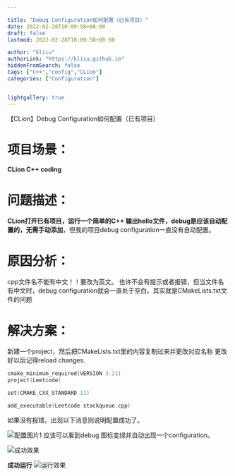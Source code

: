```yaml
---

title: "Debug Configuration如何配置（已有项目）"
date: 2022-02-28T10:09:58+08:00
draft: false
lastmod: 2022-02-28T10:09:58+08:00

author: "kliiu"
authorLink: "https://kliiu.github.io"
hiddenFromSearch: false
tags: ["C++","config","CLion"]
categories: ["Configuration"]


lightgallery: true
---
```

【CLion】Debug Configuration如何配置（已有项目）
<!--more-->



# 项目场景：

**CLion C++ coding**

# 问题描述：

**CLion打开已有项目，运行一个简单的C++ 输出hello文件，debug是应该自动配置的，无需手动添加**，但我的项目debug configuration一直没有自动配置。

# 原因分析：

cpp文件名不能有中文！！要改为英文。
也许不会有提示或者报错，但当文件名有中文时，debug configuration就会一直处于空白。其实就是CMakeLists.txt文件的问题

# 解决方案：

新建一个project，然后把CMakeLists.txt里的内容复制过来并更改对应名称
更改好以后记得reload changes.
```cpp
cmake_minimum_required(VERSION 3.21)
project(Leetcode)

set(CMAKE_CXX_STANDARD 11)

add_executable(Leetcode stackqueue.cpp)
```
如果没有报错，出现以下消息则说明配置成功了。

![配置图片1](https://img-blog.csdnimg.cn/52769635323c4fb68c7fc1540d929c03.png)
应该可以看到debug 图标变绿并自动出现一个configuration。

![成功效果](https://img-blog.csdnimg.cn/1670e9f703d74524921d31dc4132fb1b.png)

**成功运行**
![运行效果](https://img-blog.csdnimg.cn/61cad843acbd4f8881fcbfce87413a3a.png?x-oss-process=image/watermark,type_d3F5LXplbmhlaQ,shadow_50,text_Q1NETiBA5YWw5bee5omL5Y23,size_20,color_FFFFFF,t_70,g_se,x_16)

